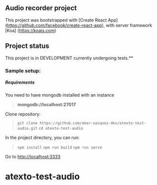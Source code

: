 
## Audio recorder project

This project was bootstrapped with [Create React App] (https://github.com/facebook/create-react-app), with server framework [Koa] (https://koajs.com)

## Project status
This project is in DEVELOPMENT currently undergoing tests.**

### Sample setup:

##### Requirements

You need to have mongodb installed with an instance 
> **mongodb://localhost:27017**

 Clone repository:
>`git clone https://github.com/omar-vasquez-dev/atexto-test-audio.git`
>`cd atexto-test-audio`


 In the project directory, you can run:
>`npm install`
>`npm run build`
>`npm run serve`

Go to [http://localhost:3333](http://localhost:3333)

# atexto-test-audio
